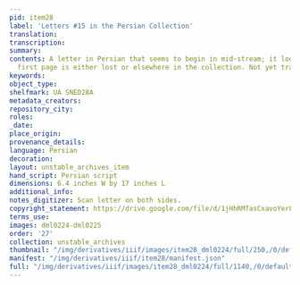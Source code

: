 ```yaml
---
pid: item28
label: 'Letters #15 in the Persian Collection'
translation:
transcription:
summary:
contents: A letter in Persian that seems to begin in mid-stream; it looks like the
  first page is either lost or elsewhere in the collection. Not yet translated.
keywords:
object_type:
shelfmark: UA SNED28A
metadata_creators:
repository_city:
roles:
_date:
place_origin:
provenance_details:
language: Persian
decoration:
layout: unstable_archives_item
hand_script: Persian script
dimensions: 6.4 inches W by 17 inches L
additional_info:
notes_digitizer: Scan letter on both sides.
copyright_statement: https://drive.google.com/file/d/1jHhRMTasCxavoYer89Wn8_Xn65nL0sW0/view?usp=sharing
terms_use:
images: dml0224-dml0225
order: '27'
collection: unstable_archives
thumbnail: "/img/derivatives/iiif/images/item28_dml0224/full/250,/0/default.jpg"
manifest: "/img/derivatives/iiif/item28/manifest.json"
full: "/img/derivatives/iiif/images/item28_dml0224/full/1140,/0/default.jpg"
---
```

